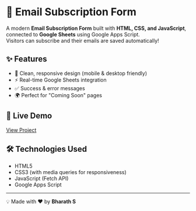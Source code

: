 # 📧 Email Subscription Form

A modern **Email Subscription Form** built with **HTML, CSS, and JavaScript**, connected to **Google Sheets** using Google Apps Script.  
Visitors can subscribe and their emails are saved automatically!

## ✨ Features
- 🎨 Clean, responsive design (mobile & desktop friendly)  
- ⚡ Real-time Google Sheets integration  
- ✅ Success & error messages  
- 🌍 Perfect for "Coming Soon" pages  

## 🚀 Live Demo
[View Project](https://e-mail-subscriptions.netlify.app/)  

## 🛠️ Technologies Used
- HTML5  
- CSS3 (with media queries for responsiveness)  
- JavaScript (Fetch API)  
- Google Apps Script  

---

💡 Made with ❤️ by **Bharath S**
